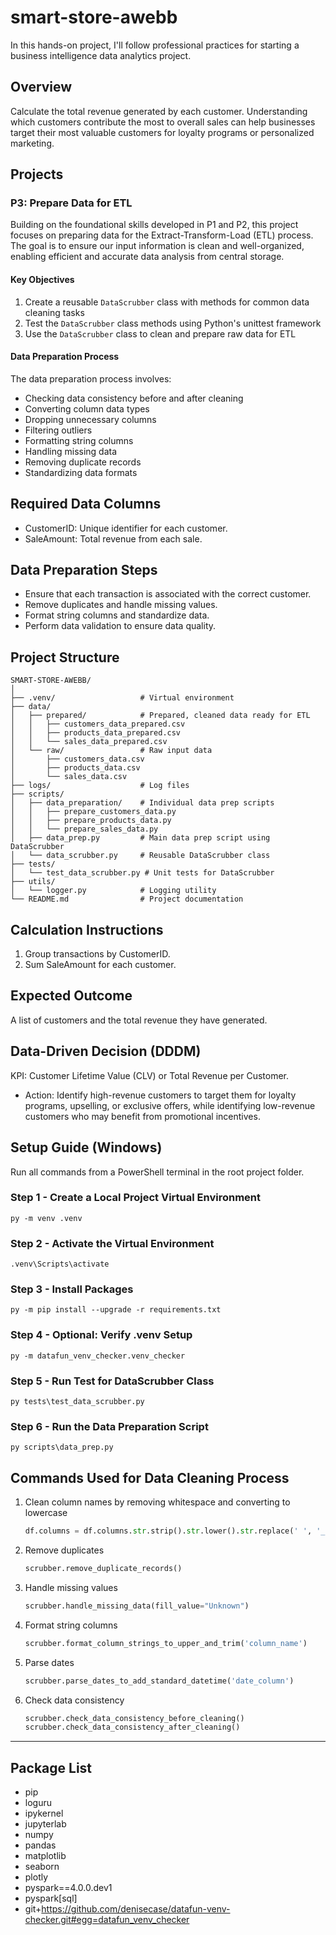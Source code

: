 # smart-store-awebb
In this hands-on project, I'll follow professional practices for starting a business intelligence data analytics project. 

## Overview
Calculate the total revenue generated by each customer. 
Understanding which customers contribute the most to overall sales can help businesses target their most valuable customers for loyalty programs or personalized marketing.

## Projects

### P3: Prepare Data for ETL
Building on the foundational skills developed in P1 and P2, this project focuses on preparing data for the Extract-Transform-Load (ETL) process. The goal is to ensure our input information is clean and well-organized, enabling efficient and accurate data analysis from central storage.

#### Key Objectives
1. Create a reusable `DataScrubber` class with methods for common data cleaning tasks
2. Test the `DataScrubber` class methods using Python's unittest framework
3. Use the `DataScrubber` class to clean and prepare raw data for ETL

#### Data Preparation Process
The data preparation process involves:
- Checking data consistency before and after cleaning
- Converting column data types
- Dropping unnecessary columns
- Filtering outliers
- Formatting string columns
- Handling missing data
- Removing duplicate records
- Standardizing data formats

## Required Data Columns
- CustomerID: Unique identifier for each customer.
- SaleAmount: Total revenue from each sale.

## Data Preparation Steps
- Ensure that each transaction is associated with the correct customer.
- Remove duplicates and handle missing values.
- Format string columns and standardize data.
- Perform data validation to ensure data quality.

## Project Structure
```
SMART-STORE-AWEBB/
│
├── .venv/                   # Virtual environment
├── data/
│   ├── prepared/            # Prepared, cleaned data ready for ETL
│   │   ├── customers_data_prepared.csv
│   │   ├── products_data_prepared.csv
│   │   └── sales_data_prepared.csv
│   └── raw/                 # Raw input data
│       ├── customers_data.csv
│       ├── products_data.csv
│       └── sales_data.csv
├── logs/                    # Log files
├── scripts/
│   ├── data_preparation/    # Individual data prep scripts
│   │   ├── prepare_customers_data.py
│   │   ├── prepare_products_data.py
│   │   └── prepare_sales_data.py
│   ├── data_prep.py         # Main data prep script using DataScrubber
│   └── data_scrubber.py     # Reusable DataScrubber class
├── tests/
│   └── test_data_scrubber.py # Unit tests for DataScrubber
├── utils/
│   └── logger.py            # Logging utility
└── README.md                # Project documentation
```

## Calculation Instructions
1. Group transactions by CustomerID.
2. Sum SaleAmount for each customer.

## Expected Outcome
A list of customers and the total revenue they have generated.

## Data-Driven Decision (DDDM)
KPI: Customer Lifetime Value (CLV) or Total Revenue per Customer.
- Action: Identify high-revenue customers to target them for loyalty programs, upselling, or exclusive offers, while identifying low-revenue customers who may benefit from promotional incentives.

## Setup Guide (Windows)

Run all commands from a PowerShell terminal in the root project folder.

### Step 1 - Create a Local Project Virtual Environment

```
py -m venv .venv
```

### Step 2 - Activate the Virtual Environment

```
.venv\Scripts\activate
```

### Step 3 - Install Packages

```
py -m pip install --upgrade -r requirements.txt
```

### Step 4 - Optional: Verify .venv Setup

```
py -m datafun_venv_checker.venv_checker
```

### Step 5 - Run Test for DataScrubber Class

```
py tests\test_data_scrubber.py
```

### Step 6 - Run the Data Preparation Script

```
py scripts\data_prep.py
```

## Commands Used for Data Cleaning Process

1. Clean column names by removing whitespace and converting to lowercase
   ```python
   df.columns = df.columns.str.strip().str.lower().str.replace(' ', '_')
   ```

2. Remove duplicates
   ```python
   scrubber.remove_duplicate_records()
   ```

3. Handle missing values
   ```python
   scrubber.handle_missing_data(fill_value="Unknown")
   ```

4. Format string columns
   ```python
   scrubber.format_column_strings_to_upper_and_trim('column_name')
   ```

5. Parse dates
   ```python
   scrubber.parse_dates_to_add_standard_datetime('date_column')
   ```

6. Check data consistency
   ```python
   scrubber.check_data_consistency_before_cleaning()
   scrubber.check_data_consistency_after_cleaning()
   ```

-----

## Package List

- pip
- loguru
- ipykernel
- jupyterlab
- numpy
- pandas
- matplotlib
- seaborn
- plotly
- pyspark==4.0.0.dev1
- pyspark[sql]
- git+https://github.com/denisecase/datafun-venv-checker.git#egg=datafun_venv_checker